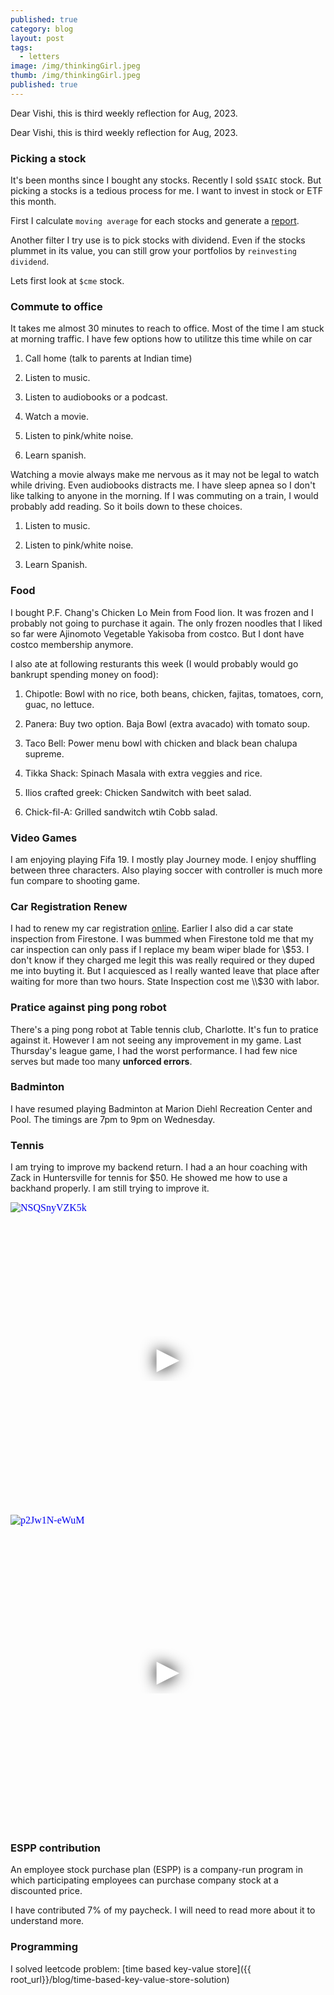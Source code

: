 ```yaml
---
published: true
category: blog
layout: post
tags: 
  - letters
image: /img/thinkingGirl.jpeg
thumb: /img/thinkingGirl.jpeg
published: true
---
```


Dear Vishi, this is third weekly reflection for Aug, 2023.<!-- truncate_here -->

Dear Vishi, this is third weekly reflection for Aug, 2023.

### Picking a stock

It's been months since I bought any stocks. Recently I sold `$SAIC` stock. But picking a stocks is a tedious process for me. I want to invest in stock or ETF this month.

First I calculate `moving average` for each stocks and generate a [report](https://drive.google.com/file/d/11WyMo0tQX6McQNdktcvpav30tlZSJg7p/view?usp=sharing).

Another filter I try use is to pick stocks with dividend. Even if the stocks plummet in its value, you can still grow your portfolios by `reinvesting dividend`.

Lets first look at `$cme` stock. 

### Commute to office

It takes me almost 30 minutes to reach to office. Most of the time I am stuck at morning traffic. I have few options how to utilitze this time while on car

1. Call home (talk to parents at Indian time)

2. Listen to music.

3. Listen to audiobooks or a podcast.

4. Watch a movie.

5. Listen to pink/white noise.

6. Learn spanish.

Watching a movie always make me nervous as it may not be legal to watch while driving. Even audiobooks distracts me. I have sleep apnea so I don't like talking to anyone in the morning. If I was commuting on a train, I would probably add reading. So it boils down to these choices. 

1. Listen to music. 

2. Listen to pink/white noise. 

3. Learn Spanish.

### Food

I bought P.F. Chang's Chicken Lo Mein from Food lion. It was frozen and I probably not going to purchase it again. The only frozen noodles that I liked so far were Ajinomoto Vegetable Yakisoba from costco. But I dont have costco membership anymore.

I also ate at following resturants this week (I would probably would go bankrupt spending money on food): 

1. Chipotle: Bowl with no rice, both beans, chicken, fajitas, tomatoes, corn, guac, no lettuce.

2. Panera: Buy two option. Baja Bowl (extra avacado) with tomato soup.

3. Taco Bell: Power menu bowl with chicken and black bean chalupa supreme.

4. Tikka Shack: Spinach Masala with extra veggies and rice.

5. Ilios crafted greek: Chicken Sandwitch with beet salad.

6. Chick-fil-A: Grilled sandwitch wtih Cobb salad.


### Video Games

I am enjoying playing Fifa 19. I mostly play Journey mode. I enjoy shuffling between three characters. Also playing soccer with controller is much more fun compare to shooting game.

### Car Registration Renew

I had to renew my car registration [online](https://payments.ncdot.gov/). Earlier I also did a car state inspection from Firestone. I was bummed when Firestone told me that my car inspection can only pass if I replace my beam wiper blade for \\$53. I don't know if they charged me legit this was really required or they duped me into buyting it. But I acquiesced as I really wanted leave that place after waiting for more than two hours. State Inspection cost me \\$30 with labor.

### Pratice against ping pong robot

There's a ping pong robot at Table tennis club, Charlotte. It's fun to pratice against it. However I am not seeing any improvement in my game. Last Thursday's league game, I had the worst performance.  I had few nice serves but made too many **unforced errors**. 

### Badminton

I have resumed playing Badminton at Marion Diehl Recreation Center and Pool. The timings are 7pm to 9pm on Wednesday.

### Tennis

I am trying to improve my backend return. I had a an hour coaching with Zack in Huntersville for tennis for $50. He showed me how to use a backhand properly. I am still trying to improve it.

<iframe
  style="position: relative;  width: 100%;" 
   height="500"
  src="https://www.youtube.com/embed/NSQSnyVZK5k?autoplay=1"
  srcdoc="<style>*{padding:0;margin:0;overflow:hidden}html,body{height:100%}img,span{position:absolute;width:100%;top:0;bottom:0;margin:auto}span{height:1.5em;text-align:center;font:48px/1.5 sans-serif;color:white;text-shadow:0 0 0.5em black}</style><a href=https://www.youtube.com/embed/NSQSnyVZK5k?autoplay=1><img src=https://img.youtube.com/vi/NSQSnyVZK5k/hqdefault.jpg alt='NSQSnyVZK5k'><span>▶</span></a>"
  frameborder="0"
  allow="accelerometer; autoplay; encrypted-media; gyroscope; picture-in-picture"
  allowfullscreen
  title="NSQSnyVZK5k"
></iframe><br>

<iframe
  style="position: relative;  width: 100%;" 
   height="500"
  src="https://www.youtube.com/embed/p2Jw1N-eWuM?autoplay=1"
  srcdoc="<style>*{padding:0;margin:0;overflow:hidden}html,body{height:100%}img,span{position:absolute;width:100%;top:0;bottom:0;margin:auto}span{height:1.5em;text-align:center;font:48px/1.5 sans-serif;color:white;text-shadow:0 0 0.5em black}</style><a href=https://www.youtube.com/embed/p2Jw1N-eWuM?autoplay=1><img src=https://img.youtube.com/vi/p2Jw1N-eWuM/hqdefault.jpg alt='p2Jw1N-eWuM'><span>▶</span></a>"
  frameborder="0"
  allow="accelerometer; autoplay; encrypted-media; gyroscope; picture-in-picture"
  allowfullscreen
  title="p2Jw1N-eWuM"
></iframe><br>

### ESPP contribution

An employee stock purchase plan (ESPP) is a company-run program in which participating employees can purchase company stock at a discounted price.

I have contributed 7% of my paycheck. I will need to read more about it to understand more.

### Programming

I solved leetcode problem: [time based key-value store]({{ root_url}}/blog/time-based-key-value-store-solution)